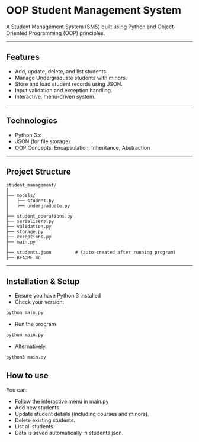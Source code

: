 # OOP Student Management System

A Student Management System (SMS) built using Python and Object-Oriented Programming (OOP) principles.

---

## Features
- Add, update, delete, and list students.
- Manage Undergraduate students with minors.
- Store and load student records using JSON.
- Input validation and exception handling.
- Interactive, menu-driven system.

---

## Technologies
- Python 3.x
- JSON (for file storage)
- OOP Concepts: Encapsulation, Inheritance, Abstraction

--- 

## Project Structure
```pysqlite
student_management/
│
├── models/
│   ├── student.py
│   ├── undergraduate.py
│
├── student_operations.py
├── serialisers.py
├── validation.py
├── storage.py
├── exceptions.py
├── main.py
│
├── students.json         # (auto-created after running program)
├── README.md
```
---

## Installation & Setup
- Ensure you have Python 3 installed
- Check your version:

```bash
python main.py
```
- Run the program
```bash
python main.py
```
- Alternatively
```bash
python3 main.py
```

## How to use
You can:
- Follow the interactive menu in main.py
- Add new students.
- Update student details (including courses and minors).
- Delete existing students.
- List all students.
- Data is saved automatically in students.json.
